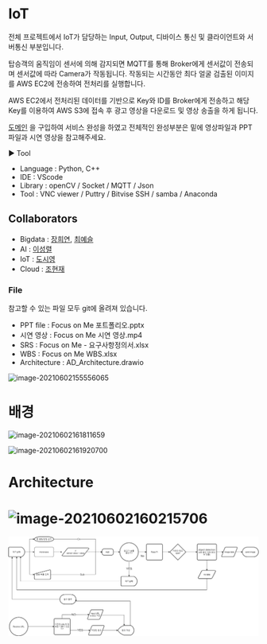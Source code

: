 # IoT

전체 프로젝트에서 IoT가 담당하는 Input, Output, 디바이스 통신 및 클라이언트와 서버통신 부분입니다.

탑승객의 움직임이 센서에 의해 감지되면 MQTT를 통해 Broker에게 센서값이 전송되며 센서값에 따라 Camera가 작동됩니다. 작동되는 시간동안 최다 얼굴 검출된 이미지를 AWS EC2에 전송하여 전처리를 실행합니다.

AWS EC2에서 전처리된 데이터를 기반으로 Key와 ID를 Broker에게 전송하고 해당 Key를 이용하여 AWS S3에 접속 후 광고 영상을 다운로드 및 영상 송출을 하게 됩니다.

[도메인](http://focuson-me.site) 을 구입하여 서비스 완성을 하였고 전체적인 완성부분은 밑에 영상파일과 PPT파일과 시연 영상을 참고해주세요.

▶ Tool

- Language : Python, C++
- IDE : VScode
- Library : openCV / Socket / MQTT / Json
- Tool : VNC viewer / Puttry / Bitvise SSH / samba / Anaconda



## Collaborators

- Bigdata : [장희연](https://github.com/hiiiiyeon), [최예슬](https://github.com/yschoi9930)
- AI : [이성렬](https://github.com/leesungryul)
- IoT : [도시영](https://github.com/dsy-sw)
- Cloud : [조현재](https://github.com/jaden7856)



### File



참고할 수 있는 파일 모두 git에 올려져 있습니다.

-  PPT file : Focus on Me 포트폴리오.pptx
- 시연 영상 : Focus on Me 시연 영상.mp4
- SRS : Focus on Me - 요구사항정의서.xlsx
- WBS : Focus on Me WBS.xlsx
- Architecture : AD_Architecture.drawio



![image-20210602155556065](README.assets/image-20210602155556065.png)



# 배경

![image-20210602161811659](README.assets/image-20210602161811659.png)



![image-20210602161920700](README.assets/image-20210602161920700.png)



# Architecture

![image-20210602160215706](README.assets/image-20210602160215706.png)
=======

![AD_Flowchart-IoT](README.assets/AD_Flowchart-IoT.png)

